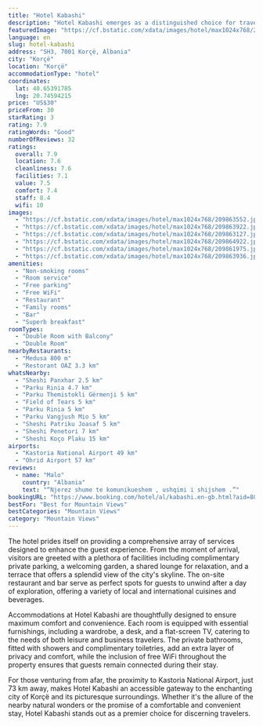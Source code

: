 ```yaml
---
title: "Hotel Kabashi"
description: "Hotel Kabashi emerges as a distinguished choice for travelers seeking both comfort and convenience in the heart of Korçë."
featuredImage: "https://cf.bstatic.com/xdata/images/hotel/max1024x768/209863552.jpg?k=07e7567f62809947c40fd3ec8c3934a23b0fbd327b1c6863c46c587a5c00c3e8&o=&hp=1"
language: en
slug: hotel-kabashi
address: "SH3, 7001 Korçë, Albania"
city: "Korçë"
location: "Korçë"
accommodationType: "hotel"
coordinates:
  lat: 40.65391785
  lng: 20.74594215
price: "US$30"
priceFrom: 30
starRating: 3
rating: 7.9
ratingWords: "Good"
numberOfReviews: 32
ratings:
  overall: 7.9
  location: 7.6
  cleanliness: 7.6
  facilities: 7.1
  value: 7.5
  comfort: 7.4
  staff: 8.4
  wifi: 10
images:
  - "https://cf.bstatic.com/xdata/images/hotel/max1024x768/209863552.jpg?k=07e7567f62809947c40fd3ec8c3934a23b0fbd327b1c6863c46c587a5c00c3e8&o=&hp=1"
  - "https://cf.bstatic.com/xdata/images/hotel/max1024x768/209863922.jpg?k=398432b45014865f3b137be4f214f3a013a8423d76404c346a758b95e4684178&o=&hp=1"
  - "https://cf.bstatic.com/xdata/images/hotel/max1024x768/209863127.jpg?k=23bcbfe1a7d1ea0fe7485d45b2c75567ab10ef8f88965c56b30cf883b7419617&o=&hp=1"
  - "https://cf.bstatic.com/xdata/images/hotel/max1024x768/209864922.jpg?k=aaadd323850be48b4162cd1935461b1456aa3381c71fbdf6e356ca7a0bb90ebd&o=&hp=1"
  - "https://cf.bstatic.com/xdata/images/hotel/max1024x768/209861975.jpg?k=99a543a15d6c767572eceffd2f873e0e6e2657495cbd5de8acfca79958ce6678&o=&hp=1"
  - "https://cf.bstatic.com/xdata/images/hotel/max1024x768/209863936.jpg?k=4e1429f3a5740594c39c4116e71be4af88a5ba4dffbd957ee552d8f2f202e6b5&o=&hp=1"
amenities:
  - "Non-smoking rooms"
  - "Room service"
  - "Free parking"
  - "Free WiFi"
  - "Restaurant"
  - "Family rooms"
  - "Bar"
  - "Superb breakfast"
roomTypes:
  - "Double Room with Balcony"
  - "Double Room"
nearbyRestaurants:
  - "Medusa 800 m"
  - "Restorant OAZ 3.3 km"
whatsNearby:
  - "Sheshi Panxhar 2.5 km"
  - "Parku Rinia 4.7 km"
  - "Parku Themistokli Gërmenji 5 km"
  - "Field of Tears 5 km"
  - "Parku Rinia 5 km"
  - "Parku Vangjush Mio 5 km"
  - "Sheshi Patriku Joasaf 5 km"
  - "Sheshi Penetori 7 km"
  - "Sheshi Koço Plaku 15 km"
airports:
  - "Kastoria National Airport 49 km"
  - "Ohrid Airport 57 km"
reviews:
  - name: "Malo"
    country: "Albania"
    text: "“Njerez shume te komunikueshem , ushqimi i shijshem .”"
bookingURL: "https://www.booking.com/hotel/al/kabashi.en-gb.html?aid=8035640"
bestFor: "Best for Mountain Views"
bestCategories: "Mountain Views"
category: "Mountain Views"
---
```


The hotel prides itself on providing a comprehensive array of services designed to enhance the guest experience. From the moment of arrival, visitors are greeted with a plethora of facilities including complimentary private parking, a welcoming garden, a shared lounge for relaxation, and a terrace that offers a splendid view of the city's skyline. The on-site restaurant and bar serve as perfect spots for guests to unwind after a day of exploration, offering a variety of local and international cuisines and beverages.

Accommodations at Hotel Kabashi are thoughtfully designed to ensure maximum comfort and convenience. Each room is equipped with essential furnishings, including a wardrobe, a desk, and a flat-screen TV, catering to the needs of both leisure and business travelers. The private bathrooms, fitted with showers and complimentary toiletries, add an extra layer of privacy and comfort, while the inclusion of free WiFi throughout the property ensures that guests remain connected during their stay.

For those venturing from afar, the proximity to Kastoria National Airport, just 73 km away, makes Hotel Kabashi an accessible gateway to the enchanting city of Korçë and its picturesque surroundings. Whether it's the allure of the nearby natural wonders or the promise of a comfortable and convenient stay, Hotel Kabashi stands out as a premier choice for discerning travelers.